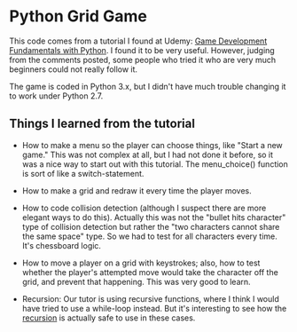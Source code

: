 Python Grid Game
================

This code comes from a tutorial I found at Udemy: [Game Development Fundamentals with Python](https://www.udemy.com/game-development-fundamentals-with-python#/). I found it to be very useful. However, judging from the comments posted, some people who tried it who are very much beginners could not really follow it.

The game is coded in Python 3.x, but I didn't have much trouble changing it to work under Python 2.7.

## Things I learned from the tutorial

* How to make a menu so the player can choose things, like "Start a new game." This was not complex at all, but I had not done it before, so it was a nice way to start out with this tutorial. The menu_choice() function is sort of like a switch-statement.

* How to make a grid and redraw it every time the player moves.

* How to code collision detection (although I suspect there are more elegant ways to do this). Actually this was not the "bullet hits character" type of collision detection but rather the "two characters cannot share the same space" type. So we had to test for all characters every time. It's chessboard logic.

* How to move a player on a grid with keystrokes; also, how to test whether the player's attempted move would take the character off the grid, and prevent that happening. This was very good to learn.

* Recursion: Our tutor is using recursive functions, where I think I would have tried to use a while-loop instead. But it's interesting to see how the [recursion](http://interactivepython.org/courselib/static/pythonds/Recursion/recursionsimple.html) is actually safe to use in these cases.

